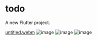 # todo

A new Flutter project.


[untitled.webm](https://github.com/1crazy571/Todo/assets/84552102/0401bb27-e1ae-42c1-8367-5ca437d1a7a1) 
 ![image](https://github.com/RecepDev/Todo/assets/84552102/712f2969-639d-43c2-ab0c-b7843743dab5) ![image](https://github.com/RecepDev/Todo/assets/84552102/1e542db4-943c-4793-ac24-9133c4c07725) ![image](https://github.com/RecepDev/Todo/assets/84552102/2a8f11f7-969f-4ba1-9eaf-8c439d837985)



